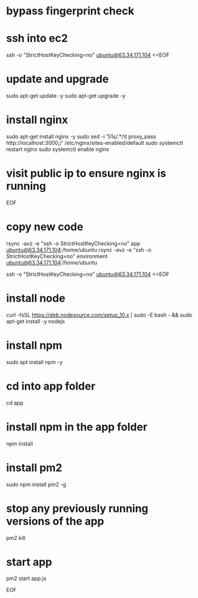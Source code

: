 # bypass fingerprint check
# ssh into ec2
ssh -o  "StrictHostKeyChecking=no" ubuntu@63.34.171.104 <<EOF
# update and upgrade
sudo apt-get update -y
sudo apt-get upgrade -y

# install nginx
sudo apt-get install nginx -y
sudo sed -i '51s/.*/\t        proxy_pass http:\/\/localhost:3000;/' /etc/nginx/sites-enabled/default
sudo systemctl restart nginx
sudo systemctl enable nginx

# visit public ip to ensure nginx is running

EOF

# copy new code
rsync -avz -e "ssh -o StrictHostKeyChecking=no" app ubuntu@63.34.171.104:/home/ubuntu
rsync -avz -e "ssh -o StrictHostKeyChecking=no" environment ubuntu@63.34.171.104:/home/ubuntu

ssh -o  "StrictHostKeyChecking=no" ubuntu@63.34.171.104 <<EOF
# install node
curl -fsSL https://deb.nodesource.com/setup_10.x | sudo -E bash - && sudo apt-get install -y nodejs

# install npm
sudo apt install npm -y

# cd into app folder
cd app

# install npm in the app folder
npm install

# install pm2
sudo npm install pm2 -g

# stop any previously running versions of the app
pm2 kill

# start app
pm2 start app.js

EOF
